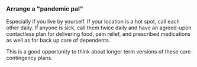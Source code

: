 ### Arrange a "pandemic pal"

Especially if you live by yourself. If your location is a hot spot, call each other daily. If anyone is sick, call them twice daily and have an agreed-upon contactless plan for delivering food, pain relief, and prescribed medications as well as for back up care of dependents.

This is a good opportunity to think about longer term versions of these care contingency plans.
